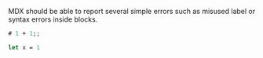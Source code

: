 MDX should be able to report several simple errors such as
misused label or syntax errors inside blocks.

<!-- $MDX pif=paf -->
```ocaml
# 1 + 1;;
```

<!-- $MDX foo=bar -->
```ocaml
let x = 1
```
